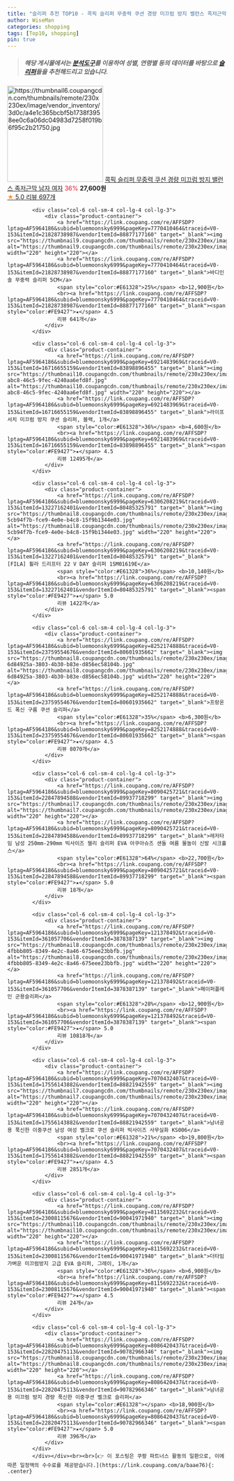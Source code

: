 ```yaml
---
title: "슬리퍼 추천 TOP10 - 콕픽 슬리퍼 무중력 쿠션 경량 미끄럼 방지 밸런스 족저근막 남자 여자"
author: WiseMan
categories: shopping
tags: [Top10, shopping]
pin: true
---
```


> ##### 해당 게시물에서는 [**분석도구**](https://itemscout.io/)를 이용하여 **성별**, **연령별** 등의 데이터를 바탕으로 [**슬리퍼**](https://link.coupang.com/a/baae76)들을 추천해드리고 있습니다.
<div class="container"><div class="row">
            <div class="col-6 col-sm-4 col-lg-4 col-lg-3">
                <div class="product-container">
                    <a href="https://link.coupang.com/re/AFFSDP?lptag=AF5964186&subid=bluemoonsky6999&pageKey=8178723313&traceid=V0-153&itemId=23378223468&vendorItemId=90408293988" target="_blank"><img src="https://thumbnail6.coupangcdn.com/thumbnails/remote/230x230ex/image/vendor_inventory/3d0c/a4e1c365bcbf5b1738f3958ee0c6a06dc04983d7258f019b6f95c2b21750.jpg" alt="https://thumbnail6.coupangcdn.com/thumbnails/remote/230x230ex/image/vendor_inventory/3d0c/a4e1c365bcbf5b1738f3958ee0c6a06dc04983d7258f019b6f95c2b21750.jpg" width="220" height="220"></a>
                    <a href="https://link.coupang.com/re/AFFSDP?lptag=AF5964186&subid=bluemoonsky6999&pageKey=8178723313&traceid=V0-153&itemId=23378223468&vendorItemId=90408293988" target="_blank">콕픽 슬리퍼 무중력 쿠션 경량 미끄럼 방지 밸런스 족저근막 남자 여자</a>
                    <span style="color:#E61328">36%</span> <b>27,600원</b>
                    <br><a href="https://link.coupang.com/re/AFFSDP?lptag=AF5964186&subid=bluemoonsky6999&pageKey=8178723313&traceid=V0-153&itemId=23378223468&vendorItemId=90408293988" target="_blank"><span style="color:#FE9427">★</span> 5.0
                    리뷰 697개</a>
                </div>
            </div>
            
            <div class="col-6 col-sm-4 col-lg-4 col-lg-3">
                <div class="product-container">
                    <a href="https://link.coupang.com/re/AFFSDP?lptag=AF5964186&subid=bluemoonsky6999&pageKey=7770410464&traceid=V0-153&itemId=21828738987&vendorItemId=88877177160" target="_blank"><img src="https://thumbnail9.coupangcdn.com/thumbnails/remote/230x230ex/image/vendor_inventory/d65d/4b06d2f2f7a134197d2547ae16c1d6ca0953a4e0257072b28a0c8283094d.png" alt="https://thumbnail9.coupangcdn.com/thumbnails/remote/230x230ex/image/vendor_inventory/d65d/4b06d2f2f7a134197d2547ae16c1d6ca0953a4e0257072b28a0c8283094d.png" width="220" height="220"></a>
                    <a href="https://link.coupang.com/re/AFFSDP?lptag=AF5964186&subid=bluemoonsky6999&pageKey=7770410464&traceid=V0-153&itemId=21828738987&vendorItemId=88877177160" target="_blank">바디인솔 무중력 슬리퍼 5CM</a>
                    <span style="color:#E61328">25%</span> <b>12,900원</b>
                    <br><a href="https://link.coupang.com/re/AFFSDP?lptag=AF5964186&subid=bluemoonsky6999&pageKey=7770410464&traceid=V0-153&itemId=21828738987&vendorItemId=88877177160" target="_blank"><span style="color:#FE9427">★</span> 4.5
                    리뷰 641개</a>
                </div>
            </div>
            
            <div class="col-6 col-sm-4 col-lg-4 col-lg-3">
                <div class="product-container">
                    <a href="https://link.coupang.com/re/AFFSDP?lptag=AF5964186&subid=bluemoonsky6999&pageKey=6921483969&traceid=V0-153&itemId=16716655159&vendorItemId=83898896455" target="_blank"><img src="https://thumbnail10.coupangcdn.com/thumbnails/remote/230x230ex/image/retail/images/2022/11/14/20/1/8d8b93a8-abc8-46c5-9fec-4240aa6efd8f.jpg" alt="https://thumbnail10.coupangcdn.com/thumbnails/remote/230x230ex/image/retail/images/2022/11/14/20/1/8d8b93a8-abc8-46c5-9fec-4240aa6efd8f.jpg" width="220" height="220"></a>
                    <a href="https://link.coupang.com/re/AFFSDP?lptag=AF5964186&subid=bluemoonsky6999&pageKey=6921483969&traceid=V0-153&itemId=16716655159&vendorItemId=83898896455" target="_blank">라이프서치 미끄럼 방지 쿠션 슬리퍼, 블랙, 1개</a>
                    <span style="color:#E61328">36%</span> <b>4,600원</b>
                    <br><a href="https://link.coupang.com/re/AFFSDP?lptag=AF5964186&subid=bluemoonsky6999&pageKey=6921483969&traceid=V0-153&itemId=16716655159&vendorItemId=83898896455" target="_blank"><span style="color:#FE9427">★</span> 4.5
                    리뷰 12495개</a>
                </div>
            </div>
            
            <div class="col-6 col-sm-4 col-lg-4 col-lg-3">
                <div class="product-container">
                    <a href="https://link.coupang.com/re/AFFSDP?lptag=AF5964186&subid=bluemoonsky6999&pageKey=6306208219&traceid=V0-153&itemId=13227162401&vendorItemId=80485325791" target="_blank"><img src="https://thumbnail8.coupangcdn.com/thumbnails/remote/230x230ex/image/retail/images/1777136450775780-5cb94f7b-fce9-4e0e-b4c8-15f9b1344e03.jpg" alt="https://thumbnail8.coupangcdn.com/thumbnails/remote/230x230ex/image/retail/images/1777136450775780-5cb94f7b-fce9-4e0e-b4c8-15f9b1344e03.jpg" width="220" height="220"></a>
                    <a href="https://link.coupang.com/re/AFFSDP?lptag=AF5964186&subid=bluemoonsky6999&pageKey=6306208219&traceid=V0-153&itemId=13227162401&vendorItemId=80485325791" target="_blank">[FILA] 휠라 드리프터 22 V DAY 슬리퍼 1SM01619E</a>
                    <span style="color:#E61328">36%</span> <b>10,140원</b>
                    <br><a href="https://link.coupang.com/re/AFFSDP?lptag=AF5964186&subid=bluemoonsky6999&pageKey=6306208219&traceid=V0-153&itemId=13227162401&vendorItemId=80485325791" target="_blank"><span style="color:#FE9427">★</span> 5.0
                    리뷰 1422개</a>
                </div>
            </div>
            
            <div class="col-6 col-sm-4 col-lg-4 col-lg-3">
                <div class="product-container">
                    <a href="https://link.coupang.com/re/AFFSDP?lptag=AF5964186&subid=bluemoonsky6999&pageKey=8252174888&traceid=V0-153&itemId=23759554676&vendorItemId=80601935662" target="_blank"><img src="https://thumbnail8.coupangcdn.com/thumbnails/remote/230x230ex/image/retail/images/963876591609309-6d84925a-3803-4b30-b83e-d856ec58104b.jpg" alt="https://thumbnail8.coupangcdn.com/thumbnails/remote/230x230ex/image/retail/images/963876591609309-6d84925a-3803-4b30-b83e-d856ec58104b.jpg" width="220" height="220"></a>
                    <a href="https://link.coupang.com/re/AFFSDP?lptag=AF5964186&subid=bluemoonsky6999&pageKey=8252174888&traceid=V0-153&itemId=23759554676&vendorItemId=80601935662" target="_blank">프랑온드 폭신 구름 쿠션 슬리퍼</a>
                    <span style="color:#E61328">35%</span> <b>6,300원</b>
                    <br><a href="https://link.coupang.com/re/AFFSDP?lptag=AF5964186&subid=bluemoonsky6999&pageKey=8252174888&traceid=V0-153&itemId=23759554676&vendorItemId=80601935662" target="_blank"><span style="color:#FE9427">★</span> 4.5
                    리뷰 8070개</a>
                </div>
            </div>
            
            <div class="col-6 col-sm-4 col-lg-4 col-lg-3">
                <div class="product-container">
                    <a href="https://link.coupang.com/re/AFFSDP?lptag=AF5964186&subid=bluemoonsky6999&pageKey=8090425721&traceid=V0-153&itemId=22847894588&vendorItemId=89937718299" target="_blank"><img src="https://thumbnail7.coupangcdn.com/thumbnails/remote/230x230ex/image/vendor_inventory/a578/dea41ab8de3c777efaf96d850e981c3d6289770ad140ff40bc3dde99b9d3.jpg" alt="https://thumbnail7.coupangcdn.com/thumbnails/remote/230x230ex/image/vendor_inventory/a578/dea41ab8de3c777efaf96d850e981c3d6289770ad140ff40bc3dde99b9d3.jpg" width="220" height="220"></a>
                    <a href="https://link.coupang.com/re/AFFSDP?lptag=AF5964186&subid=bluemoonsky6999&pageKey=8090425721&traceid=V0-153&itemId=22847894588&vendorItemId=89937718299" target="_blank">레저타임 남성 250mm-290mm 빅사이즈 젤리 슬리퍼 EVA 아쿠아슈즈 샌들 여름 물놀이 신발 시크홀스</a>
                    <span style="color:#E61328">64%</span> <b>22,700원</b>
                    <br><a href="https://link.coupang.com/re/AFFSDP?lptag=AF5964186&subid=bluemoonsky6999&pageKey=8090425721&traceid=V0-153&itemId=22847894588&vendorItemId=89937718299" target="_blank"><span style="color:#FE9427">★</span> 5.0
                    리뷰 18개</a>
                </div>
            </div>
            
            <div class="col-6 col-sm-4 col-lg-4 col-lg-3">
                <div class="product-container">
                    <a href="https://link.coupang.com/re/AFFSDP?lptag=AF5964186&subid=bluemoonsky6999&pageKey=121378492&traceid=V0-153&itemId=361057706&vendorItemId=3878387139" target="_blank"><img src="https://thumbnail8.coupangcdn.com/thumbnails/remote/230x230ex/image/retail/images/2980575590068255-4fbbb805-8349-4e2c-8a46-675eee23bbfb.jpg" alt="https://thumbnail8.coupangcdn.com/thumbnails/remote/230x230ex/image/retail/images/2980575590068255-4fbbb805-8349-4e2c-8a46-675eee23bbfb.jpg" width="220" height="220"></a>
                    <a href="https://link.coupang.com/re/AFFSDP?lptag=AF5964186&subid=bluemoonsky6999&pageKey=121378492&traceid=V0-153&itemId=361057706&vendorItemId=3878387139" target="_blank">페이퍼플레인 군용슬리퍼</a>
                    <span style="color:#E61328">28%</span> <b>12,900원</b>
                    <br><a href="https://link.coupang.com/re/AFFSDP?lptag=AF5964186&subid=bluemoonsky6999&pageKey=121378492&traceid=V0-153&itemId=361057706&vendorItemId=3878387139" target="_blank"><span style="color:#FE9427">★</span> 5.0
                    리뷰 10818개</a>
                </div>
            </div>
            
            <div class="col-6 col-sm-4 col-lg-4 col-lg-3">
                <div class="product-container">
                    <a href="https://link.coupang.com/re/AFFSDP?lptag=AF5964186&subid=bluemoonsky6999&pageKey=7070432407&traceid=V0-153&itemId=17556143882&vendorItemId=88821942559" target="_blank"><img src="https://thumbnail7.coupangcdn.com/thumbnails/remote/230x230ex/image/vendor_inventory/789f/ff606203aef8fc5f5622c3b1c72ce2dbaf0298632572c3ea5db0a06d305d.jpg" alt="https://thumbnail7.coupangcdn.com/thumbnails/remote/230x230ex/image/vendor_inventory/789f/ff606203aef8fc5f5622c3b1c72ce2dbaf0298632572c3ea5db0a06d305d.jpg" width="220" height="220"></a>
                    <a href="https://link.coupang.com/re/AFFSDP?lptag=AF5964186&subid=bluemoonsky6999&pageKey=7070432407&traceid=V0-153&itemId=17556143882&vendorItemId=88821942559" target="_blank">남녀공용 푹신한 이중쿠션 남성 여성 벨크로 쿠션 슬리퍼 빅사이즈 사무실화 KS006</a>
                    <span style="color:#E61328">21%</span> <b>19,800원</b>
                    <br><a href="https://link.coupang.com/re/AFFSDP?lptag=AF5964186&subid=bluemoonsky6999&pageKey=7070432407&traceid=V0-153&itemId=17556143882&vendorItemId=88821942559" target="_blank"><span style="color:#FE9427">★</span> 4.5
                    리뷰 2851개</a>
                </div>
            </div>
            
            <div class="col-6 col-sm-4 col-lg-4 col-lg-3">
                <div class="product-container">
                    <a href="https://link.coupang.com/re/AFFSDP?lptag=AF5964186&subid=bluemoonsky6999&pageKey=8115692232&traceid=V0-153&itemId=23008115676&vendorItemId=90041971940" target="_blank"><img src="https://thumbnail10.coupangcdn.com/thumbnails/remote/230x230ex/image/vendor_inventory/1b78/aea4af4bec1c398dfaa20634158d6c4c075ecc267ad6b60c13aa9736df19.png" alt="https://thumbnail10.coupangcdn.com/thumbnails/remote/230x230ex/image/vendor_inventory/1b78/aea4af4bec1c398dfaa20634158d6c4c075ecc267ad6b60c13aa9736df19.png" width="220" height="220"></a>
                    <a href="https://link.coupang.com/re/AFFSDP?lptag=AF5964186&subid=bluemoonsky6999&pageKey=8115692232&traceid=V0-153&itemId=23008115676&vendorItemId=90041971940" target="_blank">더타임 가벼운 미끄럼방지 고급 EVA 슬리퍼, 그레이, 1개</a>
                    <span style="color:#E61328">36%</span> <b>6,900원</b>
                    <br><a href="https://link.coupang.com/re/AFFSDP?lptag=AF5964186&subid=bluemoonsky6999&pageKey=8115692232&traceid=V0-153&itemId=23008115676&vendorItemId=90041971940" target="_blank"><span style="color:#FE9427">★</span> 4.5
                    리뷰 24개</a>
                </div>
            </div>
            
            <div class="col-6 col-sm-4 col-lg-4 col-lg-3">
                <div class="product-container">
                    <a href="https://link.coupang.com/re/AFFSDP?lptag=AF5964186&subid=bluemoonsky6999&pageKey=8086420437&traceid=V0-153&itemId=22820475113&vendorItemId=90782966346" target="_blank"><img src="https://thumbnail8.coupangcdn.com/thumbnails/remote/230x230ex/image/vendor_inventory/e2e6/6b00cc3141cbc80f062b6910801ff243129466c41237b5f0d68c887a6930.jpg" alt="https://thumbnail8.coupangcdn.com/thumbnails/remote/230x230ex/image/vendor_inventory/e2e6/6b00cc3141cbc80f062b6910801ff243129466c41237b5f0d68c887a6930.jpg" width="220" height="220"></a>
                    <a href="https://link.coupang.com/re/AFFSDP?lptag=AF5964186&subid=bluemoonsky6999&pageKey=8086420437&traceid=V0-153&itemId=22820475113&vendorItemId=90782966346" target="_blank">남녀공용 미끄럼 방지 경량 푹신한 이중쿠션 벨크로 슬리퍼</a>
                    <span style="color:#E61328"></span> <b>18,900원</b>
                    <br><a href="https://link.coupang.com/re/AFFSDP?lptag=AF5964186&subid=bluemoonsky6999&pageKey=8086420437&traceid=V0-153&itemId=22820475113&vendorItemId=90782966346" target="_blank"><span style="color:#FE9427">★</span> 5.0
                    리뷰 396개</a>
                </div>
            </div>
            </div></div><br><br>[👉 이 포스팅은 쿠팡 파트너스 활동의 일환으로, 이에 따른 일정액의 수수료를 제공받습니다.](https://link.coupang.com/a/baae76){: .center}